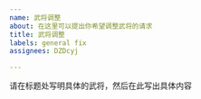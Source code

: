 ```yaml
---
name: 武将调整
about: 在这里可以提出你希望调整武将的请求
title: 武将调整
labels: general fix
assignees: DZDcyj

---
```

请在标题处写明具体的武将，然后在此写出具体内容
